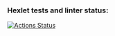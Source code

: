 ### Hexlet tests and linter status:
[![Actions Status](https://github.com/DzmitrySha/algorithms-project-69/workflows/hexlet-check/badge.svg)](https://github.com/DzmitrySha/algorithms-project-69/actions)